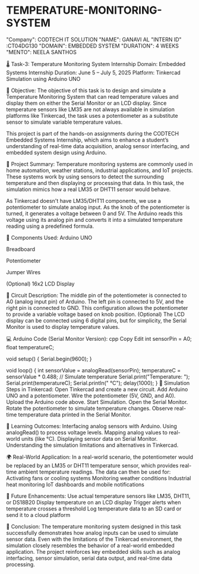 # TEMPERATURE-MONITORING-SYSTEM
"Company": CODTECH IT SOLUTION
"NAME": GANAVI AL
"INTERN ID" :CT04DG130
"DOMAIN": EMBEDDED SYSTEM
"DURATION": 4 WEEKS
"MENTO": NEELA SANTHOS

🌡️ Task-3: Temperature Monitoring System
Internship Domain: Embedded Systems
Internship Duration: June 5 – July 5, 2025
Platform: Tinkercad Simulation using Arduino UNO

📌 Objective:
The objective of this task is to design and simulate a Temperature Monitoring System that can read temperature values and display them on either the Serial Monitor or an LCD display. Since temperature sensors like LM35 are not always available in simulation platforms like Tinkercad, the task uses a potentiometer as a substitute sensor to simulate variable temperature values.

This project is part of the hands-on assignments during the CODTECH Embedded Systems Internship, which aims to enhance a student’s understanding of real-time data acquisition, analog sensor interfacing, and embedded system design using Arduino.

🧠 Project Summary:
Temperature monitoring systems are commonly used in home automation, weather stations, industrial applications, and IoT projects. These systems work by using sensors to detect the surrounding temperature and then displaying or processing that data. In this task, the simulation mimics how a real LM35 or DHT11 sensor would behave.

As Tinkercad doesn't have LM35/DHT11 components, we use a potentiometer to simulate analog input. As the knob of the potentiometer is turned, it generates a voltage between 0 and 5V. The Arduino reads this voltage using its analog pin and converts it into a simulated temperature reading using a predefined formula.

🧰 Components Used:
Arduino UNO

Breadboard

Potentiometer

Jumper Wires

(Optional) 16x2 LCD Display

🔌 Circuit Description:
The middle pin of the potentiometer is connected to A0 (analog input pin) of Arduino.
The left pin is connected to 5V, and the right pin is connected to GND.
This configuration allows the potentiometer to provide a variable voltage based on knob position.
(Optional) The LCD display can be connected using 6 digital pins, but for simplicity, the Serial Monitor is used to display temperature values.

💻 Arduino Code (Serial Monitor Version):
cpp
Copy
Edit
int sensorPin = A0;
float temperatureC;

void setup() {
  Serial.begin(9600);
}

void loop() {
  int sensorValue = analogRead(sensorPin);
  temperatureC = sensorValue * 0.488; // Simulate temperature
  Serial.print("Temperature: ");
  Serial.print(temperatureC);
  Serial.println(" °C");
  delay(1000);
}
🧪 Simulation Steps in Tinkercad:
Open Tinkercad and create a new circuit.
Add Arduino UNO and a potentiometer.
Wire the potentiometer (5V, GND, and A0).
Upload the Arduino code above.
Start Simulation.
Open the Serial Monitor.
Rotate the potentiometer to simulate temperature changes.
Observe real-time temperature data printed in the Serial Monitor.

🎯 Learning Outcomes:
Interfacing analog sensors with Arduino.
Using analogRead() to process voltage levels.
Mapping analog values to real-world units (like °C).
Displaying sensor data on Serial Monitor.
Understanding the simulation limitations and alternatives in Tinkercad.

🌍 Real-World Application:
In a real-world scenario, the potentiometer would be replaced by an LM35 or DHT11 temperature sensor, which provides real-time ambient temperature readings. The data can then be used for:
Activating fans or cooling systems
Monitoring weather conditions
Industrial heat monitoring
IoT dashboards and mobile notifications

🔮 Future Enhancements:
Use actual temperature sensors like LM35, DHT11, or DS18B20
Display temperature on an LCD display
Trigger alerts when temperature crosses a threshold
Log temperature data to an SD card or send it to a cloud platform

📝 Conclusion:
The temperature monitoring system designed in this task successfully demonstrates how analog inputs can be used to simulate sensor data. Even with the limitations of the Tinkercad environment, the simulation closely resembles the behavior of a real-world embedded application. The project reinforces key embedded skills such as analog interfacing, sensor simulation, serial data output, and real-time data processing.
